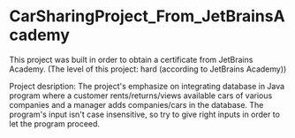 # CarSharingProject_From_JetBrainsAcademy
This project was built in order to obtain a certificate from JetBrains Academy. (The level of this project: hard (according to JetBrains Academy))

Project desription:
The project's emphasize on integrating database in Java program where a customer rents/returns/views available cars of various companies and a manager adds companies/cars in the database. The program's input isn't case insensitive, so try to give right inputs in order to let the program proceed. 
